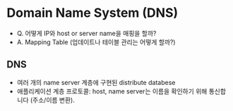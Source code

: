 # Domain Name System (DNS)  

- Q. 어떻게 IP와 host or server name을 매핑을 할까?  
- A. Mapping Table (업데이트나 테이블 관리는 어떻게 할까?)  

## DNS  
- 여러 개의 name server 계층에 구현된 distribute databese  
- 애플리케이션 계층 프로토콜: host, name server는 이름을 확인하기 위해 통신합니다 (주소/이름 변환).  
